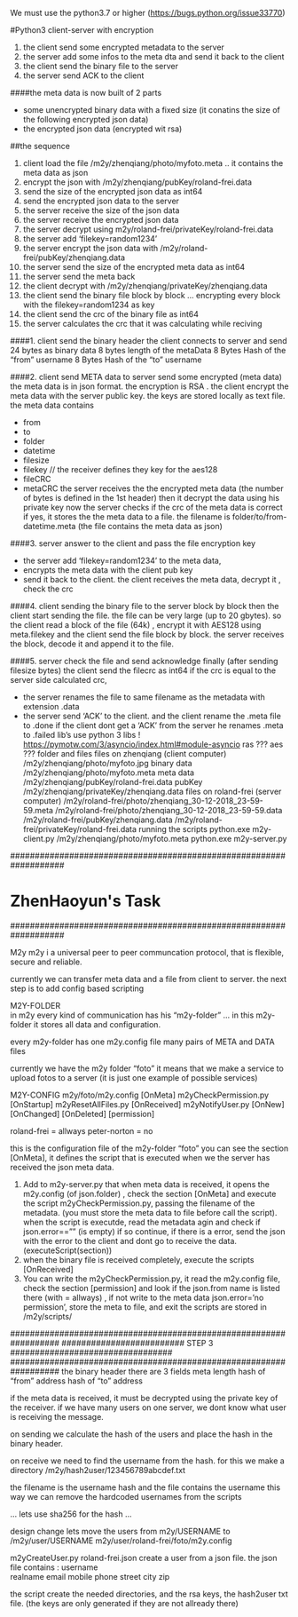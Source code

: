 We must use the python3.7 or higher (https://bugs.python.org/issue33770)

#Python3 client-server with encryption
1. the client send some encrypted metadata to the server
2. the server add some infos to the meta dta and send it back to the client
3. the client send the binary file to the server
4. the server send ACK to the client

####the meta data is now built of 2 parts
- some unencrypted binary data with a fixed size (it conatins the size of the following encrypted json data)
- the encrypted json data (encrypted wit rsa)


##the sequence
1. client load the file /m2y/zhenqiang/photo/myfoto.meta .. it contains the meta data as json
2. encrypt the json with /m2y/zhenqiang/pubKey/roland-frei.data
3. send the size of the encrypted json data as int64
4. send the encrypted json data to the server
5. the server receive the size of the json data
6. the server receive the encrypted json data
7. the server decrypt using m2y/roland-frei/privateKey/roland-frei.data
8. the server add ‘filekey=random1234’
9. the server encrypt the json data with /m2y/roland-frei/pubKey/zhenqiang.data
10. the server send the size of the encrypted meta data as int64
11. the server send the meta back
12. the client decrypt with /m2y/zhenqiang/privateKey/zhenqiang.data
13. the client send the binary file block by block … encrypting every block with the filekey=random1234 as key
14. the client send the crc of the binary file as int64
15. the server calculates the crc that it was calculating while reciving

####1. client send the binary header
the client connects to server and
send 24 bytes as binary data
8 bytes length of the metaData
8 Bytes Hash of the “from” username
8 Bytes Hash of the “to” username

####2. client send META data to server
send some encrypted (meta data)
the meta data is in json format.
the encryption is RSA . the client encrypt the meta data with the server public key.
the keys are stored locally as text file.
the meta data contains
- from
- to
- folder
- datetime
- filesize
- filekey // the receiver defines they key for the aes128
- fileCRC
- metaCRC
the server receives the the encrypted meta data (the number of bytes is defined in the 1st header)
then it decrypt the data using his private key
now the server checks if the crc of the meta data is correct
if yes, it stores the the meta data to a file.
the filename is folder/to/from-datetime.meta
(the file contains the meta data as json)

####3. server answer to the client and pass the file encryption key
- the server add ‘filekey=random1234’ to the meta data,
- encrypts the meta data with the client pub key
- send it back to the client.
the client receives the meta data, decrypt it , check the crc

####4. client sending the binary file to the server block by block
then the client start sending the file.
the file can be very large (up to 20 gbytes).
so the client read a block of the file (64k) , encrypt it with AES128 using meta.filekey
and the client send the file block by block.
the server receives the block, decode it and append it to the file.

####5. server check the file and send acknowledge
finally (after sending filesize bytes) the client send the filecrc as int64
if the crc is equal to the server side calculated crc,
- the server renames the file to same filename as the metadata with extension .data
- the server send ‘ACK’ to the client. and the client rename the .meta file to .done
if the client dont get a ‘ACK’ from the server he renames .meta to .failed
lib’s use python 3 libs !
https://pymotw.com/3/asyncio/index.html#module-asyncio
ras ???
aes ???
folder and files
files on zhenqiang (client computer)
/m2y/zhenqiang/photo/myfoto.jpg binary data
/m2y/zhenqiang/photo/myfoto.meta meta data
/m2y/zhenqiang/pubKey/roland-frei.data pubKey
/m2y/zhenqiang/privateKey/zhenqiang.data
files on roland-frei (server computer)
/m2y/roland-frei/photo/zhenqiang_30-12-2018_23-59-59.meta
/m2y/roland-frei/photo/zhenqiang_30-12-2018_23-59-59.data
/m2y/roland-frei/pubKey/zhenqiang.data
/m2y/roland-frei/privateKey/roland-frei.data
running the scripts
python.exe m2y-client.py /m2y/zhenqiang/photo/myfoto.meta
python.exe m2y-server.py


###################################################################
#                       ZhenHaoyun's Task                         #
###################################################################

M2y
m2y i a universal peer to peer communcation protocol, that is flexible, secure and reliable.

currently we can transfer meta data and a file from client to server.
the next step is to add config based scripting

M2Y-FOLDER		
in m2y every kind of communication has his “m2y-folder” … 
in this m2y-folder it stores all data and configuration.

every m2y-folder has 
one m2y.config file 
many pairs of META and DATA files

currently we have the m2y folder “foto”
it means that we make a service to upload fotos to a server 
(it is just one example of possible services)

M2Y-CONFIG
m2y/foto/m2y.config
[OnMeta]
m2yCheckPermission.py 
[OnStartup]
m2yResetAllFiles.py
[OnReceived]
m2yNotifyUser.py
[OnNew]
[OnChanged]
[OnDeleted]
[permission]

roland-frei	= allways
peter-norton	= no

this is the configuration file of the m2y-folder “foto” 
you can see the section [OnMeta], it defines the script that is executed when we the server has received the json meta data.

1. Add to m2y-server.py that when meta data is received, it opens the m2y.config (of json.folder) , check the section [OnMeta] and execute the script m2yCheckPermission.py, passing the filename of the metadata. (you must store the meta data to file before call the script). when the script is executde, read the metadata agin and check if json.error==”” (is empty) if so continue, if there is a error, send the json with the error to the client and dont go to receive the data. (executeScript(section))
2. when the binary file is received completely, execute the scripts [OnReceived]
3. You can write the m2yCheckPermission.py, it read the m2y.config file, check the section [permission] and look if the json.from name is listed there (with = allways) , if not write to the meta data json.error=’no permission’, store the meta to file, and exit
the scripts are stored in /m2y/scripts/

##################################################################
######################### STEP 3 #################################
##################################################################
the binary header
there are 3 fields
meta length 
hash of “from” address
hash of “to” address

if the meta data is received, it must be decrypted using the private key of the receiver.
if we have many users on one server, we dont know what user is receiving the message.

on sending we calculate the hash of the users and place the hash in the binary header.

on receive we need to find the username from the hash.
for this we make a directory /m2y/hash2user/123456789abcdef.txt

the filename is the username hash and the file contains the username
this way we can remove the hardcoded usernames from the scripts

… lets use sha256 for the hash … 

design change
lets move the users from m2y/USERNAME to /m2y/user/USERNAME
m2y/user/roland-frei/foto/m2y.config


m2yCreateUser.py roland-frei.json
create a user from a json file.
the json file contains :
username	
realname
email
mobile phone
street
city
zip



the script create the needed directories, and the rsa keys, the hash2user txt file.
(the keys are only generated if they are not allready there)







